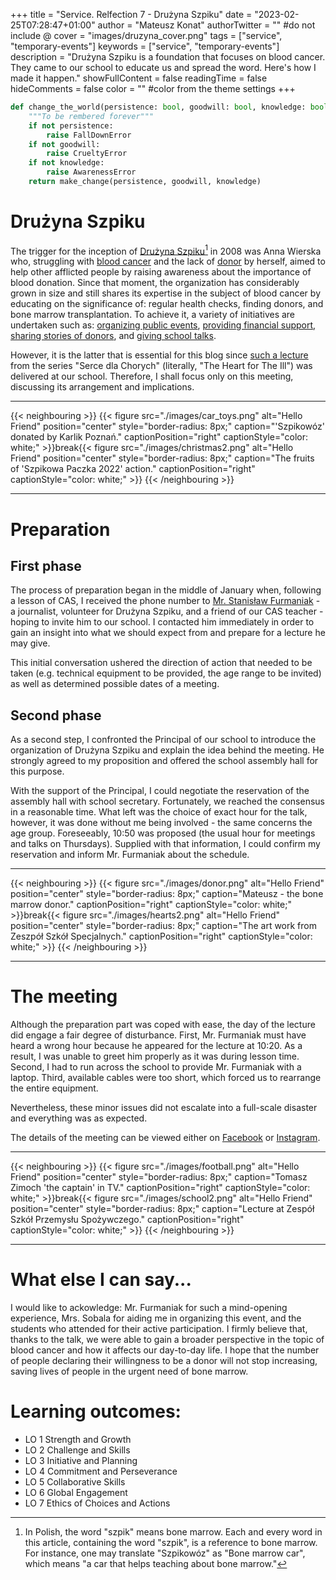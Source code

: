+++
title = "Service. Relfection 7 - Drużyna Szpiku"
date = "2023-02-25T07:28:47+01:00"
author = "Mateusz Konat"
authorTwitter = "" #do not include @
cover = "images/druzyna_cover.png"
tags = ["service", "temporary-events"]
keywords = ["service", "temporary-events"]
description = "Drużyna Szpiku is a foundation that focuses on blood cancer. They came to our school to educate us and spread the word. Here's how I made it happen."
showFullContent = false
readingTime = false
hideComments = false
color = "" #color from the theme settings
+++

```python
def change_the_world(persistence: bool, goodwill: bool, knowledge: bool):
    """To be rembered forever"""
    if not persistence:
        raise FallDownError
    if not goodwill:
        raise CrueltyError
    if not knowledge:
        raise AwarenessError
    return make_change(persistence, goodwill, knowledge)
```

# Drużyna Szpiku
The trigger for the inception of [Drużyna Szpiku](https://druzynaszpiku.pl/fundacja/)[^1] in 2008 was Anna Wierska who, struggling with [blood cancer](https://www.cancercenter.com/blood-cancers) and the lack of [donor](https://www.mayoclinic.org/tests-procedures/bone-marrow-donation/about/pac-20393078) by herself, aimed to help other afflicted people by raising awareness about the importance of blood donation. Since that moment, the organization has considerably grown in size and still shares its expertise in the subject of blood cancer by educating on the significance of: regular health checks, finding donors, and bone marrow transplantation. To achieve it, a variety of initiatives are undertaken such as: [organizing public events](shorturl.at/noHZ1), [providing financial support](shorturl.at/dpzL6), [sharing stories of donors](shorturl.at/oBPR7), and [giving school talks](shorturl.at/bkpF1).

[^1]: In Polish, the word "szpik" means bone marrow. Each and every word in this article, containing the word "szpik", is a reference to bone marrow. For instance, one may translate "Szpikowóz" as "Bone marrow car", which means "a car that helps teaching about bone marrow."

However, it is the latter that is essential for this blog since [such a lecture](shorturl.at/bEG25) from the series "Serce dla Chorych" (literally, "The Heart for The Ill") was delivered at our school. Therefore, I shall focus only on this meeting, discussing its arrangement and implications.

***
{{< neighbouring >}}
{{< figure src="./images/car_toys.png" alt="Hello Friend" position="center" style="border-radius: 8px;" caption="'Szpikowóz' donated by Karlik Poznań." captionPosition="right" captionStyle="color: white;" >}}break{{< figure src="./images/christmas2.png" alt="Hello Friend" position="center" style="border-radius: 8px;" caption="The fruits of 'Szpikowa Paczka 2022' action." captionPosition="right" captionStyle="color: white;" >}}
{{< /neighbouring >}}
***

# Preparation
## First phase
The process of preparation began in the middle of January when, following a lesson of CAS, I received the phone number to [Mr. Stanisław Furmaniak](https://www.facebook.com/s.furmaniak) - a journalist, volunteer for Drużyna Szpiku, and a friend of our CAS teacher - hoping to invite him to our school. I contacted him immediately in order to gain an insight into what we should expect from and prepare for a lecture he may give.

This initial conversation ushered the direction of action that needed to be taken (e.g. technical equipment to be provided, the age range to be invited) as well as determined possible dates of a meeting.

## Second phase
As a second step, I confronted the Principal of our school to introduce the organization of Drużyna Szpiku and explain the idea behind the meeting. He strongly agreed to my proposition and offered the school assembly hall for this purpose.

With the support of the Principal, I could negotiate the reservation of the assembly hall with school secretary. Fortunately, we reached the consensus in a reasonable time. What left was the choice of exact hour for the talk, however, it was done without me being involved - the same concerns the age group. Foreseeably, 10:50 was proposed (the usual hour for meetings and talks on Thursdays). Supplied with that information, I could confirm my reservation and inform Mr. Furmaniak about the schedule.

***
{{< neighbouring >}}
{{< figure src="./images/donor.png" alt="Hello Friend" position="center" style="border-radius: 8px;" caption="Mateusz - the bone marrow donor." captionPosition="right" captionStyle="color: white;" >}}break{{< figure src="./images/hearts2.png" alt="Hello Friend" position="center" style="border-radius: 8px;" caption="The art work from Zeszpół Szkół Specjalnych." captionPosition="right" captionStyle="color: white;" >}}
{{< /neighbouring >}}
***

# The meeting
Although the preparation part was coped with ease, the day of the lecture did engage a fair degree of disturbance. First, Mr. Furmaniak must have heard a wrong hour because he appeared for the lecture at 10:20. As a result, I was unable to greet him properly as it was during lesson time. Second, I had to run across the school to provide Mr. Furmaniak with a laptop. Third, available cables were too short, which forced us to rearrange the entire equipment.

Nevertheless, these minor issues did not escalate into a full-scale disaster and everything was as expected.

The details of the meeting can be viewed either on [Facebook](shorturl.at/bEG25) or [Instagram](https://www.instagram.com/p/Co-uMmrL13M). 

***
{{< neighbouring >}}
{{< figure src="./images/football.png" alt="Hello Friend" position="center" style="border-radius: 8px;" caption="Tomasz Zimoch 'the captain' in TV." captionPosition="right" captionStyle="color: white;" >}}break{{< figure src="./images/school2.png" alt="Hello Friend" position="center" style="border-radius: 8px;" caption="Lecture at  Zespół Szkół Przemysłu Spożywczego." captionPosition="right" captionStyle="color: white;" >}}
{{< /neighbouring >}}
***

# What else I can say...
I would like to ackowledge: Mr. Furmaniak for such a mind-opening experience, Mrs. Sobala for aiding me in organizing this event, and the students who attended for their active participation. I firmly believe that, thanks to the talk, we were able to gain a broader perspective in the topic of blood cancer and how it affects our day-to-day life. I hope that the number of people declaring their willingness to be a donor will not stop increasing, saving lives of people in the urgent need of bone marrow.

# Learning outcomes:
- LO 1 Strength and Growth
- LO 2 Challenge and Skills
- LO 3 Initiative and Planning
- LO 4 Commitment and Perseverance
- LO 5 Collaborative Skills
- LO 6 Global Engagement
- LO 7 Ethics of Choices and Actions
